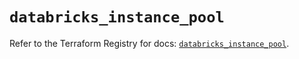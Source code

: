 # `databricks_instance_pool`

Refer to the Terraform Registry for docs: [`databricks_instance_pool`](https://registry.terraform.io/providers/databricks/databricks/1.66.0/docs/resources/instance_pool).
